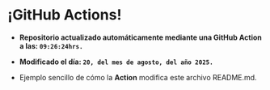 # ¡GitHub Actions!
* **Repositorio actualizado automáticamente mediante una GitHub Action a las: `09:26:24hrs.`**
* **Modificado el día: `20, del mes de agosto, del año 2025.`**

* Ejemplo sencillo de cómo la **Action** modifica este archivo README.md.
